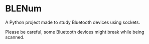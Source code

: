# BLENum
A Python project made to study Bluetooth devices using sockets.

Please be careful, some Bluetooth devices might break while being scanned.
